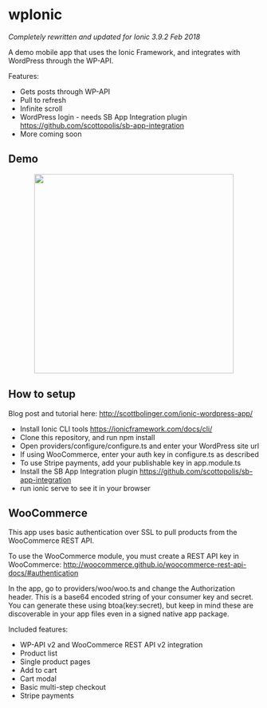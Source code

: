 # wpIonic

*Completely rewritten and updated for Ionic 3.9.2 Feb 2018*

A demo mobile app that uses the Ionic Framework, and integrates with WordPress through the WP-API.

Features:

- Gets posts through WP-API
- Pull to refresh
- Infinite scroll
- WordPress login - needs SB App Integration plugin https://github.com/scottopolis/sb-app-integration
- More coming soon

## Demo

<p align="center">
 <img width="400" src="https://github.com/scottopolis/wpIonic/blob/master/wpionic-demo.gif">
</p>

## How to setup

Blog post and tutorial here: http://scottbolinger.com/ionic-wordpress-app/

- Install Ionic CLI tools https://ionicframework.com/docs/cli/
- Clone this repository, and run npm install
- Open providers/configure/configure.ts and enter your WordPress site url
- If using WooCommerce, enter your auth key in configure.ts as described
- To use Stripe payments, add your publishable key in app.module.ts
- Install the SB App Integration plugin https://github.com/scottopolis/sb-app-integration
- run ionic serve to see it in your browser

## WooCommerce

This app uses basic authentication over SSL to pull products from the WooCommerce REST API.

To use the WooCommerce module, you must create a REST API key in WooCommerce: http://woocommerce.github.io/woocommerce-rest-api-docs/#authentication

In the app, go to providers/woo/woo.ts and change the Authorization header. This is a base64 encoded string of your consumer key and secret. You can generate these using btoa(key:secret), but keep in mind these are discoverable in your app files even in a signed native app package.

Included features:

- WP-API v2 and WooCommerce REST API v2 integration
- Product list
- Single product pages
- Add to cart
- Cart modal
- Basic multi-step checkout
- Stripe payments